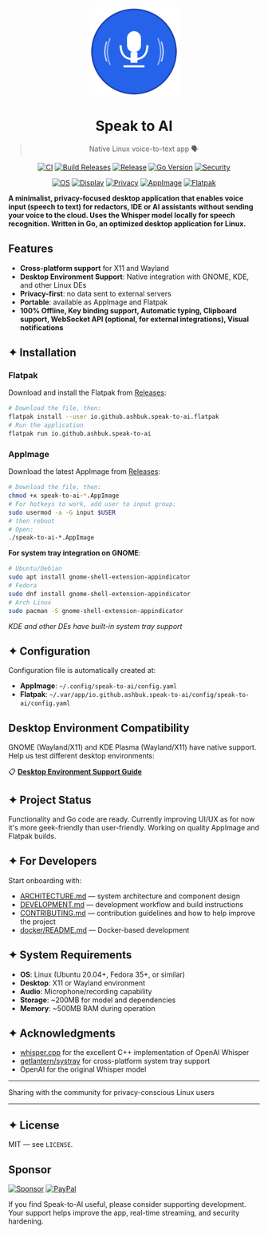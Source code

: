 <div align="center">

<img src="https://github.com/AshBuk/speak-to-ai/raw/master/icons/io.github.ashbuk.speak-to-ai.svg" width="180" height="180" alt="Speak to AI"/>

# Speak to AI

> Native Linux voice-to-text app 🗣️ 

</div>

<div align="center">

[![CI](https://github.com/AshBuk/speak-to-ai/actions/workflows/ci.yml/badge.svg)](https://github.com/AshBuk/speak-to-ai/actions/workflows/ci.yml)
[![Build Releases](https://github.com/AshBuk/speak-to-ai/actions/workflows/build-releases.yml/badge.svg)](https://github.com/AshBuk/speak-to-ai/actions/workflows/build-releases.yml)
[![Release](https://img.shields.io/github/v/release/AshBuk/speak-to-ai?sort=semver)](https://github.com/AshBuk/speak-to-ai/releases)
[![Go Version](https://img.shields.io/badge/go-1.24-00ADD8?logo=go)](https://go.dev/)
[![Security](https://snyk.io/test/github/AshBuk/speak-to-ai/badge.svg)](https://snyk.io/test/github/AshBuk/speak-to-ai)

[![OS](https://img.shields.io/badge/OS-Linux-34a853?logo=linux)](#-system-requirements)
[![Display](https://img.shields.io/badge/Display-Wayland%20%2F%20X11-ff69b4)](#-features)
[![Privacy](https://img.shields.io/badge/Privacy-Offline-blueviolet)](#-features)
[![AppImage](https://img.shields.io/badge/AppImage-available-0a7cff?logo=appimage)](https://github.com/AshBuk/speak-to-ai/releases)
[![Flatpak](https://img.shields.io/badge/Flatpak-available-4a90e2?logo=flatpak)](https://github.com/AshBuk/speak-to-ai/releases)

</div>

 **A minimalist, privacy-focused desktop application that enables voice input (speech to text) for redactors, IDE or AI assistants without sending your voice to the cloud. Uses the Whisper model locally for speech recognition. Written in Go, an optimized desktop application for Linux.**

## Features

- **Cross-platform support** for X11 and Wayland
- **Desktop Environment Support**: Native integration with GNOME, KDE, and other Linux DEs
- **Privacy-first**: no data sent to external servers
- **Portable**: available as AppImage and Flatpak
- **100% Offline, Key binding support, Automatic typing, Clipboard support, WebSocket API (optional, for external integrations), Visual notifications**

## ✦ Installation

### Flatpak 

Download and install the Flatpak from [Releases](https://github.com/AshBuk/speak-to-ai/releases):

```bash
# Download the file, then:
flatpak install --user io.github.ashbuk.speak-to-ai.flatpak
# Run the application
flatpak run io.github.ashbuk.speak-to-ai
```

### AppImage

Download the latest AppImage from [Releases](https://github.com/AshBuk/speak-to-ai/releases):

```bash
# Download the file, then:
chmod +x speak-to-ai-*.AppImage
# For hotkeys to work, add user to input group:
sudo usermod -a -G input $USER
# then reboot
# Open:
./speak-to-ai-*.AppImage
```

**For system tray integration on GNOME**:
```bash
# Ubuntu/Debian
sudo apt install gnome-shell-extension-appindicator
# Fedora
sudo dnf install gnome-shell-extension-appindicator
# Arch Linux
sudo pacman -S gnome-shell-extension-appindicator
```
*KDE and other DEs have built-in system tray support*

## ✦ Configuration

Configuration file is automatically created at:
- **AppImage**: `~/.config/speak-to-ai/config.yaml`
- **Flatpak**: `~/.var/app/io.github.ashbuk.speak-to-ai/config/speak-to-ai/config.yaml`

## Desktop Environment Compatibility

GNOME (Wayland/X11) and KDE Plasma (Wayland/X11) have native support. Help us test different desktop environments:

📋 **[Desktop Environment Support Guide](Desktop_Environment_Support.md)**

## ✦ Project Status

Functionality and Go code are ready. Currently improving UI/UX as for now it's more geek-friendly than user-friendly. Working on quality AppImage and Flatpak builds.


## ✦ For Developers

Start onboarding with:

- [ARCHITECTURE.md](ARCHITECTURE.md) — system architecture and component design
- [DEVELOPMENT.md](DEVELOPMENT.md) — development workflow and build instructions
- [CONTRIBUTING.md](CONTRIBUTING.md) — contribution guidelines and how to help improve the project
- [docker/README.md](docker/README.md) — Docker-based development


## ✦ System Requirements

- **OS**: Linux (Ubuntu 20.04+, Fedora 35+, or similar)
- **Desktop**: X11 or Wayland environment
- **Audio**: Microphone/recording capability
- **Storage**: ~200MB for model and dependencies
- **Memory**: ~500MB RAM during operation

## ✦ Acknowledgments

- [whisper.cpp](https://github.com/ggerganov/whisper.cpp) for the excellent C++ implementation of OpenAI Whisper
- [getlantern/systray](https://github.com/getlantern/systray) for cross-platform system tray support
- OpenAI for the original Whisper model

---

Sharing with the community for privacy-conscious Linux users

---
## ✦ License

MIT — see `LICENSE`.

## Sponsor

[![Sponsor](https://img.shields.io/badge/Sponsor-💖-pink?style=for-the-badge&logo=github)](https://github.com/sponsors/AshBuk) [![PayPal](https://img.shields.io/badge/PayPal-00457C?style=for-the-badge&logo=paypal&logoColor=white)](https://www.paypal.com/donate/?hosted_button_id=R3HZH8DX7SCJG)

If you find Speak-to-AI useful, please consider supporting development. Your support helps improve the app, real-time streaming, and security hardening.

